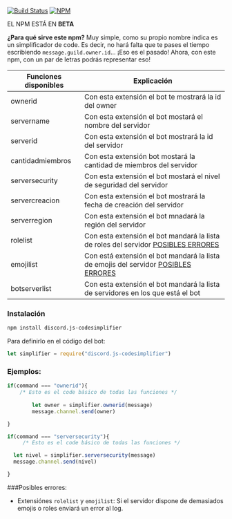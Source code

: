 [![Build Status](https://travis-ci.org/joemccann/dillinger.svg?branch=master)](https://travis-ci.org/joemccann/dillinger)
[![NPM](https://nodei.co/npm/discord.js-codesimplifier.png?downloads=true&downloadRank=true&stars=true)](https://nodei.co/npm/discord.js-codesimplifier/)

EL NPM ESTÁ EN __BETA__

__¿Para qué sirve este npm?__
Muy simple, como su propio nombre indica es un simplificador de code.
Es decir, no hará falta que te pases el tiempo escribiendo `message.guild.owner.id`... ¡Eso es el pasado!
Ahora, con este npm, con un par de letras podrás representar eso!


| Funciones disponibles | Explicación |
| ------ | ------ |
| ownerid | Con esta extensión el bot te mostrará la id del owner |
| servername | Con esta extensión el bot mostará el nombre del servidor |
| serverid | Con esta extensión el bot mostrará la id del servidor  |
| cantidadmiembros | Con esta extensión bot mostará la cantidad de miembros del servidor |
| serversecurity | Con esta extensión el bot mostará el nivel de seguridad del servidor |
| servercreacion | Con esta extensión el bot mostrará la fecha de creación del servidor |
| serverregion | Con esta extensión el bot mnadará la región del servidor |
| rolelist | Con esta extensión el bot mandará la lista de roles del servidor [POSIBLES ERRORES](https://www.npmjs.com/package/discord.js-codesimplifier#posibles-errores) |
| emojilist | Con está extensión el bot mandará la lista de emojis del servidor [POSIBLES ERRORES](https://www.npmjs.com/package/discord.js-codesimplifier#posibles-errores) |
| botserverlist | Con esta extensión el bot mandará la lista de servidores en los que está el bot |


### Instalación
```sh
npm install discord.js-codesimplifier
```
Para definirlo en el código del bot:
```js
let simplifier = require("discord.js-codesimplifier")
```
### Ejemplos:
```js
if(command === "ownerid"){
    /* Esto es el code básico de todas las funciones */
    
        let owner = simplifier.ownerid(message)
        message.channel.send(owner)

}
```

```js
if(command === "serversecurity"){
     /* Esto es el code básico de todas las funciones */

  let nivel = simplifier.serversecurity(message)
  message.channel.send(nivel)

}
```
###Posibles errores:
* Extensiónes `rolelist` y `emojilist`: Si el servidor dispone de demasiados emojis o roles enviará un error al log. 
